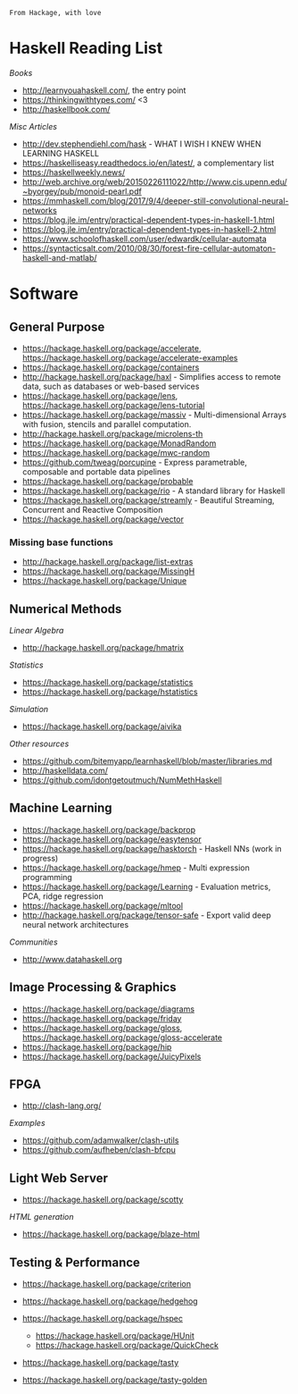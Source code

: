     From Hackage, with love



# Haskell Reading List

_Books_

- http://learnyouahaskell.com/, the entry point
- https://thinkingwithtypes.com/ <3
- http://haskellbook.com/

_Misc Articles_

- http://dev.stephendiehl.com/hask - WHAT I WISH I KNEW WHEN LEARNING HASKELL
- https://haskelliseasy.readthedocs.io/en/latest/, a complementary list
- https://haskellweekly.news/
- http://web.archive.org/web/20150226111022/http://www.cis.upenn.edu/~byorgey/pub/monoid-pearl.pdf
- https://mmhaskell.com/blog/2017/9/4/deeper-still-convolutional-neural-networks
- https://blog.jle.im/entry/practical-dependent-types-in-haskell-1.html
- https://blog.jle.im/entry/practical-dependent-types-in-haskell-2.html
- https://www.schoolofhaskell.com/user/edwardk/cellular-automata
- https://syntacticsalt.com/2010/08/30/forest-fire-cellular-automaton-haskell-and-matlab/

# Software

## General Purpose

- https://hackage.haskell.org/package/accelerate, https://hackage.haskell.org/package/accelerate-examples
- https://hackage.haskell.org/package/containers
- http://hackage.haskell.org/package/haxl - Simplifies access to remote data, such as databases or web-based services
- https://hackage.haskell.org/package/lens, https://hackage.haskell.org/package/lens-tutorial
- https://hackage.haskell.org/package/massiv - Multi-dimensional Arrays with fusion, stencils and parallel computation.
- http://hackage.haskell.org/package/microlens-th
- https://hackage.haskell.org/package/MonadRandom
- https://hackage.haskell.org/package/mwc-random
- https://github.com/tweag/porcupine - Express parametrable, composable and portable data pipelines
- https://hackage.haskell.org/package/probable
- https://hackage.haskell.org/package/rio - A standard library for Haskell
- https://hackage.haskell.org/package/streamly - Beautiful Streaming, Concurrent and Reactive Composition
- https://hackage.haskell.org/package/vector

### Missing base functions

- http://hackage.haskell.org/package/list-extras
- https://hackage.haskell.org/package/MissingH
- https://hackage.haskell.org/package/Unique


## Numerical Methods

_Linear Algebra_

- http://hackage.haskell.org/package/hmatrix

_Statistics_

- https://hackage.haskell.org/package/statistics
- https://hackage.haskell.org/package/hstatistics

_Simulation_

- https://hackage.haskell.org/package/aivika

_Other resources_

- https://github.com/bitemyapp/learnhaskell/blob/master/libraries.md
- http://haskelldata.com/
- https://github.com/idontgetoutmuch/NumMethHaskell


## Machine Learning

- https://hackage.haskell.org/package/backprop
- https://hackage.haskell.org/package/easytensor
- https://hackage.haskell.org/package/hasktorch - Haskell NNs (work in progress)
- https://hackage.haskell.org/package/hmep - Multi expression programming
- https://hackage.haskell.org/package/Learning - Evaluation metrics, PCA, ridge regression
- https://hackage.haskell.org/package/mltool
- http://hackage.haskell.org/package/tensor-safe - Export valid deep neural network architectures

_Communities_

- http://www.datahaskell.org


## Image Processing & Graphics

- https://hackage.haskell.org/package/diagrams
- https://hackage.haskell.org/package/friday
- https://hackage.haskell.org/package/gloss, https://hackage.haskell.org/package/gloss-accelerate
- https://hackage.haskell.org/package/hip
- https://hackage.haskell.org/package/JuicyPixels


## FPGA

- http://clash-lang.org/

_Examples_

- https://github.com/adamwalker/clash-utils
- https://github.com/aufheben/clash-bfcpu


## Light Web Server

- https://hackage.haskell.org/package/scotty

_HTML generation_

- https://hackage.haskell.org/package/blaze-html


## Testing & Performance

- https://hackage.haskell.org/package/criterion

- https://hackage.haskell.org/package/hedgehog
- https://hackage.haskell.org/package/hspec
  - https://hackage.haskell.org/package/HUnit
  - https://hackage.haskell.org/package/QuickCheck
- https://hackage.haskell.org/package/tasty
- https://hackage.haskell.org/package/tasty-golden


